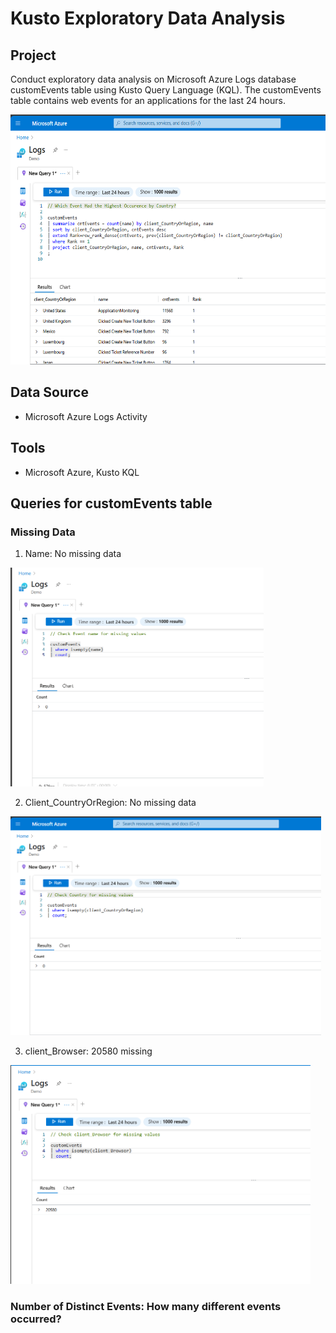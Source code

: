 # Kusto Exploratory Data Analysis


## Project
Conduct exploratory data analysis on Microsoft Azure Logs database customEvents table using Kusto Query Language (KQL).  The customEvents table contains web events for an applications for the last 24 hours.

<img src="https://github.com/Sarah269/glowing-dollop/blob/main/Kusto/customEvents_HighestNumEventsbyCtry.png" height=400>


## Data Source
- Microsoft Azure Logs Activity


## Tools
- Microsoft Azure, Kusto KQL


## Queries for customEvents table

### Missing Data
   
  1. Name: No missing data
 <img src="https://github.com/Sarah269/glowing-dollop/blob/main/Kusto/customEvents_Missing_name.png" height=350>

  2. Client_CountryOrRegion: No missing data
<img src="https://github.com/Sarah269/glowing-dollop/blob/main/Kusto/customEvents_Missing_ctry.png" height=350>

  3. client_Browser: 20580 missing
<img src="https://github.com/Sarah269/glowing-dollop/blob/main/Kusto/customEvents_Missing_clientBrowser.png" height=350>
  
###    Number of Distinct Events:  How many different events occurred?

